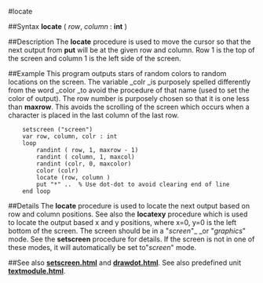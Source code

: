 
#locate

##Syntax
**locate** ( _row_, _column_ : **int** )



##Description
The **locate** procedure is used to move the cursor so that the next output from **put** will be at the given row and column. Row 1 is the top of the screen and column 1 is the left side of the screen.



##Example
This program outputs stars of random colors to random locations on the screen. The variable _colr _is purposely spelled differently from the word _color _to avoid the procedure of that name (used to set the color of output). The row number is purposely chosen so that it is one less than **maxrow**. This avoids the scrolling of the screen which occurs when a character is placed in the last column of the last row.


        setscreen ("screen")
        var row, column, colr : int
        loop
            randint ( row, 1, maxrow - 1)
            randint ( column, 1, maxcol)
            randint (colr, 0, maxcolor)
            color (colr)
            locate (row, column )
            put "*" ..  % Use dot-dot to avoid clearing end of line
        end loop
##Details
The **locate** procedure is used to locate the next output based on row and column positions. See also the **locatexy** procedure which is used to locate the output based x and y positions, where x=0, y=0 is the left bottom of the screen.
The screen should be in a "_screen_"_ _or "_graphics_" mode. See the **setscreen** procedure for details. If the screen is not in one of these modes, it will automatically be set to"_screen_" mode.



##See also
**[setscreen.html](setscreen)** and **[drawdot.html](drawdot)**.
See also predefined unit **[textmodule.html](Text)**.


